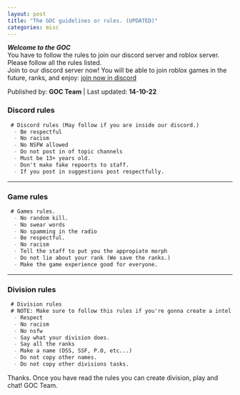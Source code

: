 ```yaml
---
layout: post
title: "The GOC guidelines or rules. (UPDATED)"
categories: misc
---
```

***Welcome to the GOC***  
You have to follow the rules to join our discord server and roblox server. Please follow all the rules listed.  
Join to our discord server now! You will be able to join roblox games in the future, ranks, and enjoy: [join now in discord](https://gocservice.github.io/goc/redirects/discord.html)

Published by: **GOC Team** | Last updated: **14-10-22**


### Discord rules

```markdown
 # Discord rules (May follow if you are inside our discord.)
  - Be respectful
  - No racism
  - No NSFW allowed
  - Do not post in of topic channels
  - Must be 13+ years old.
  - Don't make fake repoorts to staff.
  - If you post in suggestions post respectfully.
```

---

### Game rules

```markdown
 # Games rules.
  - No random kill.
  - No swear words
  - No spamming in the radio
  - Be respectful.
  - No racism
  - Tell the staff to put you the appropiate morph
  - Do not lie about your rank (We save the ranks.)
  - Make the game experience good for everyone.
```

---

### Division rules

```markdown
 # Division rules
 # NOTE: Make sure to follow this rules if you're gonna create a intel or division.
  - Respect
  - No racism
  - No nsfw
  - Say what your division does.
  - Say all the ranks
  - Make a name (DSS, SSF, P.O, etc...)
  - Do not copy other names.
  - Do not copy other divisions tasks.
```


Thanks. Once you have read the rules you can create division, play and chat!
GOC Team.


